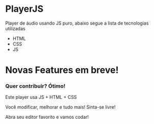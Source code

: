 # PlayerJS


Player de áudio usando JS puro, abaixo segue a lista de tecnologias utilizadas

  - HTML
  - CSS
  - JS

# Novas Features em breve!


### Quer contribuir? Ótimo!

Este player usa JS + HTML + CSS

Você modificar, melhorar e tudo mais! Sinta-se livre!

Abra seu editor favorito e vamos codar!